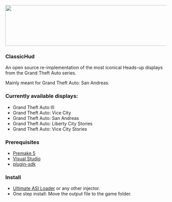 <p align="left"><img src="http://i.imgur.com/e36VULs.png" width="512" height="128"></p>

### ClassicHud
An open source re-implementation of the most iconical Heads-up displays from the Grand Theft Auto series.

Mainly meant for Grand Theft Auto: San Andreas.

### Currently available displays:
- Grand Theft Auto III
- Grand Theft Auto: Vice City
- Grand Theft Auto: San Andreas
- Grand Theft Auto: Liberty City Stories
- Grand Theft Auto: Vice City Stories

### Prerequisites
- [Premake 5](https://premake.github.io/)
- [Visual Studio](http://www.visualstudio.com/downloads)
- [plugin-sdk](https://github.com/DK22Pac/plugin-sdk)

### Install
- [Ultimate ASI Loader](https://github.com/ThirteenAG/Ultimate-ASI-Loader) or any other injector.
- One step install: Move the output file to the game folder.
